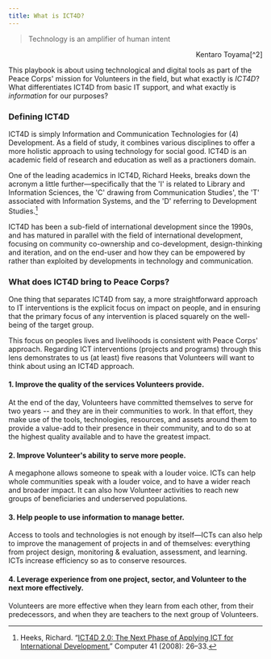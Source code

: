 ```yaml
---
title: What is ICT4D?
---
```


> Technology is an amplifier of human intent

<p style="text-align:right;">Kentaro Toyama[^2]</p>

This playbook is about using technological and digital tools as part of the Peace Corps' mission for Volunteers in the field, but what exactly is *ICT4D*? What differentiates ICT4D from basic IT support, and what exactly is *information* for our purposes?



### Defining ICT4D

ICT4D is simply Information and Communication Technologies for (4) Development. As a field of study, it combines various disciplines to offer a more holistic approach to using technology for social good. ICT4D is an academic field of research and education as well as a practioners domain.

One of the leading academics in ICT4D, Richard Heeks, breaks down the acronym a little further—specifically that the 'I' is related to Library and Information Sciences, the 'C' drawing from Communication Studies', the 'T' associated with Information Systems, and the 'D' referring to Development Studies.[^1]

ICT4D has been a sub-field of international development since the 1990s, and has matured in parallel with the field of international development, focusing on community co-ownership and co-development, design-thinking and iteration, and on the end-user and how they can be empowered by rather than exploited by developments in technology and communication.



### What does ICT4D bring to Peace Corps?

One thing that separates ICT4D from say, a more straightforward approach to IT interventions is the explicit focus on impact on people, and in ensuring that the primary focus of any intervention is placed squarely on the well-being of the target group.

This focus on peoples lives and livelihoods is consistent with Peace Corps' approach. Regarding ICT interventions (projects and programs) through this lens demonstrates to us (at least) five reasons that Volunteers will want to think about using an ICT4D approach.

#### 1. Improve the quality of the services Volunteers provide.

At the end of the day, Volunteers have committed themselves to serve for two years -- and they are in their communities to work. In that effort, they make use of the tools, technologies, resources, and assets around them to provide a value-add to their presence in their community, and to do so at the highest quality available and to have the greatest impact.

#### 2. Improve Volunteer's ability to serve more people.

A megaphone allows someone to speak with a louder voice. ICTs can help whole communities speak with a louder voice, and to have a wider reach and broader impact. It can also how Volunteer activities to reach new groups of beneficiaries and underserved populations.

#### 3. Help people to use information to manage better.

Access to tools and technologies is not enough by itself—ICTs can also help to improve the management of projects in and of themselves: everything from project design, monitoring & evaluation, assessment, and learning. ICTs increase efficiency so as to conserve resources.

#### 4. Leverage experience from one project, sector, and Volunteer to the next more effectively.

Volunteers are more effective when they learn from each other, from their predecessors, and when they are teachers to the next group of Volunteers.



<!-- Footnotes -->



[^1]: Heeks, Richard. “[ICT4D 2.0: The Next Phase of Applying ICT for International Development.](http://dx.doi.org/10.1109/MC.2008.192)” Computer 41 (2008): 26–33.
[^2]: Kentaro


